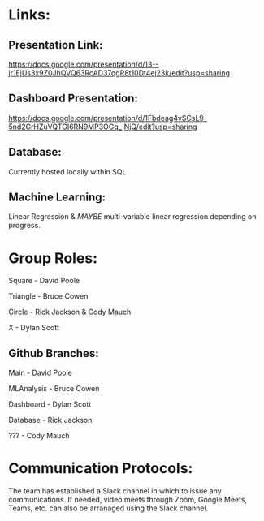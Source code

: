 # Links: 

## Presentation Link:
https://docs.google.com/presentation/d/13--jr1EjUs3x9Z0JhQVQ63RcAD37qgR8t10Dt4ej23k/edit?usp=sharing

## Dashboard Presentation:
https://docs.google.com/presentation/d/1Fbdeag4vSCsL9-5nd2GrHZuVQTGI6RN9MP3OGq_jNjQ/edit?usp=sharing

## Database: 
Currently hosted locally within SQL

## Machine Learning:
Linear Regression & *MAYBE* multi-variable linear regression depending on progress.

# Group Roles:
Square - David Poole

Triangle - Bruce Cowen

Circle - Rick Jackson & Cody Mauch

X - Dylan Scott

## Github Branches:
Main - David Poole

MLAnalysis - Bruce Cowen

Dashboard - Dylan Scott

Database - Rick Jackson

??? - Cody Mauch

# Communication Protocols:
The team has established a Slack channel in which to issue any communications.  If needed, video meets through Zoom, Google Meets, Teams, etc. can also be arranaged using the Slack channel.
